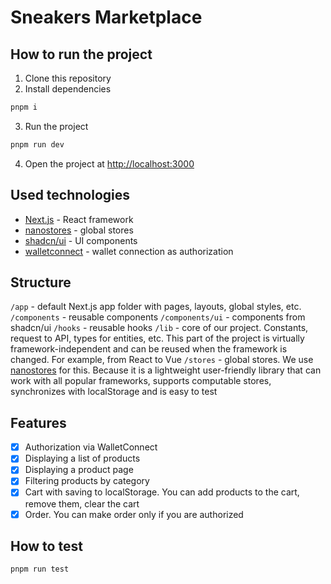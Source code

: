 # Sneakers Marketplace

## How to run the project

1. Clone this repository
2. Install dependencies
```bash
pnpm i
```
3. Run the project
```bash
pnpm run dev
```
4. Open the project at [http://localhost:3000](http://localhost:3000)

## Used technologies

- [Next.js](https://nextjs.org/) - React framework
- [nanostores](https://github.com/nanostores/nanostores) - global stores
- [shadcn/ui](https://ui.shadcn.com/) - UI components
- [walletconnect](https://walletconnect.com/) - wallet connection as authorization

## Structure

`/app` - default Next.js app folder with pages, layouts, global styles, etc.
`/components` - reusable components
`/components/ui` - components from shadcn/ui
`/hooks` - reusable hooks
`/lib` - core of our project. Constants, request to API, types for entities, etc. This part of the project is virtually framework-independent and can be reused when the framework is changed. For example, from React to Vue
`/stores` - global stores. We use [nanostores](https://github.com/nanostores/nanostores) for this. Because it is a lightweight user-friendly library that can work with all popular frameworks, supports computable stores, synchronizes with localStorage and is easy to test

## Features

- [x] Authorization via WalletConnect
- [x] Displaying a list of products
- [x] Displaying a product page
- [x] Filtering products by category
- [x] Cart with saving to localStorage. You can add products to the cart, remove them, clear the cart
- [x] Order. You can make order only if you are authorized

## How to test

```bash
pnpm run test
```